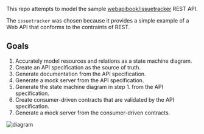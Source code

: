 This repo attempts to model the sample [webapibook/issuetracker](https://github.com/webapibook/issuetracker) REST API. 

The `issuetracker` was chosen because it provides a simple example of a Web API that conforms to the contraints of REST.

## Goals

1. Accurately model resources and relations as a state machine diagram.
1. Create an API specification as the source of truth. 
1. Generate documentation from the API specification.
1. Generate a mock server from the API specification.
1. Generate the state machine diagram in step 1. from the API specification.
1. Create consumer-driven contracts that are validated by the API specification.
1. Generate a mock server from the consumer-driven contracts.

![diagram](http://www.plantuml.com/plantuml/proxy?idx=0&src=https://raw.githubusercontent.com/josephgardner/rest-design/master/diagram.puml?rev=3 "state machine")
